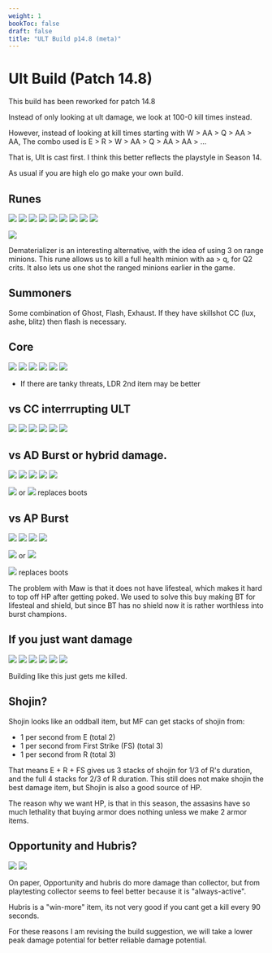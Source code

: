```yaml
---
weight: 1
bookToc: false
draft: false
title: "ULT Build p14.8 (meta)"
---
```


# Ult Build (Patch 14.8)
This build has been reworked for patch 14.8

Instead of only looking at ult damage, we look at 100-0 kill times instead.

However, instead of looking at kill times starting with W > AA > Q > AA > AA, The combo used is E > R > W > AA > Q > AA > AA > ...

That is, Ult is cast first. I think this better reflects the playstyle in Season 14.

As usual if you are high elo go make your own build.


## Runes
![](/Styles/Inspiration/FirstStrike/FirstStrike.png)
![](/Styles/Inspiration/MagicalFootwear/MagicalFootwear.png)
![](/Styles/Inspiration/BiscuitDelivery/BiscuitDelivery.png)
![](/Styles/Inspiration/CosmicInsight/CosmicInsight.png)
![](/Styles/Sorcery/AbsoluteFocus/AbsoluteFocus.png)
![](/Styles/Sorcery/GatheringStorm/GatheringStorm.png)
![](/StatMods/StatModsAdaptiveForceIcon.png)
![](/StatMods/StatModsAdaptiveForceIcon.png)
![](/StatMods/StatModsHealthScalingIcon.png)


![](/Styles/Inspiration/MinionDematerializer/MinionDematerializer.png)

Dematerializer is an interesting alternative, with the idea of using 3 on range minions. This rune allows us to kill a full health minion with aa > q, for Q2 crits. It also lets us one shot the ranged minions earlier in the game.

## Summoners
Some combination of Ghost, Flash, Exhaust. If they have skillshot CC (lux, ashe, blitz) then flash is necessary.

## Core
![](/item/1055.png)
![](/item/1083.png)
![](/item/2422.png)
![](/item/3142.png)
![](/item/6676.png)
![](/item/3036.png)

- If there are tanky threats, LDR 2nd item may be better

## vs CC interrrupting ULT
![](/item/3142.png)
![](/item/6676.png)
![](/item/3036.png)
![](/item/3814.png)
![](/item/6675.png)
![](/item/6673.png)

## vs AD Burst or hybrid damage.
![](/item/3142.png)
![](/item/6676.png)
![](/item/3036.png)
![](/item/6675.png)
![](/item/6673.png)

![](/item/3161.png) or ![](/item/3026.png) replaces boots

## vs AP Burst
![](/item/3142.png)
![](/item/6676.png)
![](/item/3036.png)
![](/item/6675.png)

![](/item/6673.png) or ![](/item/3156.png)

![](/item/3161.png) replaces boots

The problem with Maw is that it does not have lifesteal, which makes it hard to top off HP after getting poked. We used to solve this buy making BT for lifesteal and shield, but since BT has no shield now it is rather worthless into burst champions.

## If you just want damage
![](/item/3142.png)
![](/item/6676.png)
![](/item/3036.png)
![](/item/6675.png)
![](/item/3072.png)
![](/item/6697.png)

Building like this just gets me killed.

## Shojin?

Shojin looks like an oddball item, but MF can get stacks of shojin from:
- 1 per second from E (total 2)
- 1 per second from First Strike (FS) (total 3)
- 1 per second from R (total 3)

That means E + R + FS gives us 3 stacks of shojin for 1/3 of R's duration, and the full 4 stacks for 2/3 of R duration. This still does not make shojin the best damage item, but Shojin is also a good source of HP. 

The reason why we want HP, is that in this season, the assasins have so much lethality that buying armor does nothing unless we make 2 armor items. 

## Opportunity and Hubris?
![](/item/6697.png)
![](/item/6701.png)

On paper, Opportunity and hubris do more damage than collector, but from playtesting collector seems to feel better because it is "always-active". 

Hubris is a "win-more" item, its not very good if you cant get a kill every 90 seconds.

For these reasons I am revising the build suggestion, we will take a lower peak damage potential for better reliable damage potential.
